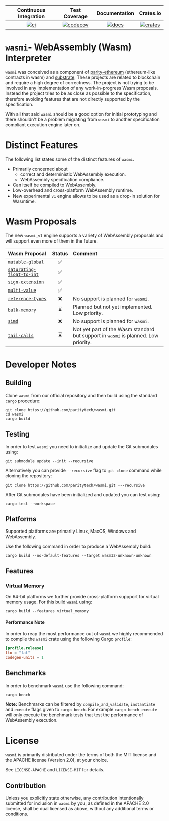 
| Continuous Integration |     Test Coverage    |  Documentation   |      Crates.io       |
|:----------------------:|:--------------------:|:----------------:|:--------------------:|
| [![ci][1]][2]          | [![codecov][5]][6]   | [![docs][9]][10] | [![crates][11]][12]  |

[1]: https://github.com/paritytech/wasmi/workflows/Rust%20-%20Continuous%20Integration/badge.svg?branch=master
[2]: https://github.com/paritytech/wasmi/actions?query=workflow%3A%22Rust+-+Continuous+Integration%22+branch%3Amaster
[5]: https://codecov.io/gh/paritytech/wasmi/branch/master/graph/badge.svg
[6]: https://codecov.io/gh/paritytech/wasmi/branch/master
[9]: https://docs.rs/wasmi/badge.svg
[10]: https://docs.rs/wasmi
[11]: https://img.shields.io/crates/v/wasmi.svg
[12]: https://crates.io/crates/wasmi

[license-mit-badge]: https://img.shields.io/badge/license-MIT-blue.svg
[license-apache-badge]: https://img.shields.io/badge/license-APACHE-orange.svg

# `wasmi`- WebAssembly (Wasm) Interpreter

`wasmi` was conceived as a component of [parity-ethereum](https://github.com/paritytech/parity-ethereum) (ethereum-like contracts in wasm) and [substrate](https://github.com/paritytech/substrate). These projects are related to blockchain and require a high degree of correctness. The project is not trying to be involved in any implementation of any work-in-progress Wasm proposals. Instead the project tries to be as close as possible to the specification, therefore avoiding features that are not directly supported by the specification.

With all that said `wasmi` should be a good option for initial prototyping and there shouldn't be a problem migrating from `wasmi` to another specification compliant execution engine later on.

# Distinct Features

The following list states some of the distinct features of `wasmi`.

- Primarily concerned about
    - correct and deterministic WebAssembly execution.
    - WebAssembly specification compliance.
- Can itself be compiled to WebAssembly.
- Low-overhead and cross-platform WebAssembly runtime.
- New experimental `v1` engine allows to be used as a drop-in solution for Wasmtime.

# Wasm Proposals

The new `wasmi_v1` engine supports a variety of WebAssembly proposals and will support even more of them in the future.

| Wasm Proposal | Status | Comment |
|:--|:--:|:--|
| [`mutable-global`] | ✅ | |
| [`saturating-float-to-int`] | ✅ | |
| [`sign-extension`] | ✅ | |
| [`multi-value`] | ✅ | |
| [`reference-types`] | ❌ | No support is planned for `wasmi`. |
| [`bulk-memory`] | ⌛ | Planned but not yet implemented. Low priority. |
| [`simd`] | ❌ | No support is planned for `wasmi`. |
| [`tail-calls`] | ⌛ | Not yet part of the Wasm standard but support in `wasmi` is planned. Low priority. |

[`mutable-global`]: https://github.com/WebAssembly/mutable-global
[`saturating-float-to-int`]: https://github.com/WebAssembly/nontrapping-float-to-int-conversions
[`sign-extension`]: https://github.com/WebAssembly/sign-extension-ops
[`multi-value`]: https://github.com/WebAssembly/multi-value
[`reference-types`]: https://github.com/WebAssembly/reference-types
[`bulk-memory`]: https://github.com/WebAssembly/bulk-memory-operations
[`simd` ]: https://github.com/webassembly/simd
[`tail-calls`]: https://github.com/WebAssembly/tail-call

# Developer Notes

## Building

Clone `wasmi` from our official repository and then build using the standard `cargo` procedure:

```
git clone https://github.com/paritytech/wasmi.git
cd wasmi
cargo build
```

## Testing

In order to test `wasmi` you need to initialize and update the Git submodules using:

```
git submodule update --init --recursive
```

Alternatively you can provide `--recursive` flag to `git clone` command while cloning the repository:

```
git clone https://github.com/paritytech/wasmi.git ---recursive
```

After Git submodules have been initialized and updated you can test using:

```
cargo test --workspace
```

## Platforms

Supported platforms are primarily Linux, MacOS, Windows and WebAssembly.

Use the following command in order to produce a WebAssembly build:

```
cargo build --no-default-features --target wasm32-unknown-unknown
```

## Features

### Virtual Memory

On 64-bit platforms we further provide cross-platform suppport for virtual memory usage.
For this build `wasmi` using:

```
cargo build --features virtual_memory
```

#### Performance Note

In order to reap the most performance out of `wasmi` we highly recommended
to compile the `wasmi` crate using the following Cargo `profile`:

```toml
[profile.release]
lto = "fat"
codegen-units = 1
```

## Benchmarks

In order to benchmark `wasmi` use the following command:

```
cargo bench
```

**Note:** Benchmarks can be filtered by `compile_and_validate`,
`instantiate` and `execute` flags given to `cargo bench`.
For example `cargo bench execute` will only execute the benchmark
tests that test the performance of WebAssembly execution.

# License

`wasmi` is primarily distributed under the terms of both the MIT
license and the APACHE license (Version 2.0), at your choice.

See `LICENSE-APACHE` and `LICENSE-MIT` for details.

## Contribution

Unless you explicitly state otherwise, any contribution intentionally submitted
for inclusion in `wasmi` by you, as defined in the APACHE 2.0 license, shall be
dual licensed as above, without any additional terms or conditions.
